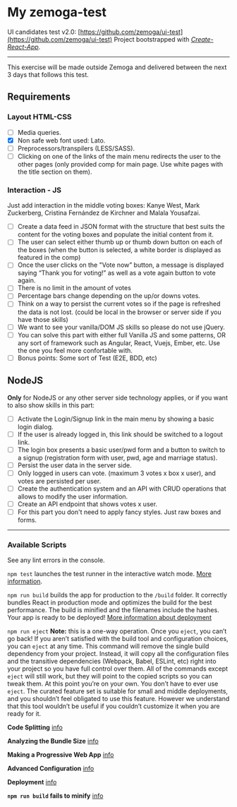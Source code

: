 # My zemoga-test

UI candidates test v2.0: [https://github.com/zemoga/ui-test](https://github.com/zemoga/ui-test)
Project bootstrapped with _[Create-React-App](https://github.com/facebook/create-react-app)_.

---
This exercise will be made outside Zemoga and delivered between the next 3 days that follows this test.

## Requirements

### Layout HTML-CSS

- [ ] Media queries.
- [x] Non safe web font used: Lato.
- [ ] Preprocessors/transpilers (LESS/SASS).
- [ ] Clicking on one of the links of the main menu redirects the user to the other pages (only provided comp for main page. Use white pages with the title section on them).

### Interaction - JS

Just add interaction in the middle voting boxes: Kanye West, Mark Zuckerberg, Cristina Fernández de Kirchner and Malala Yousafzai.

- [ ] Create a data feed in JSON format with the structure that best suits the content for the voting boxes and populate the initial content from it.
- [ ] The user can select either thumb up or thumb down button on each of the boxes (when the button is selected, a white border is displayed as featured in the comp)
- [ ] Once the user clicks on the "Vote now” button, a message is displayed saying “Thank you for voting!” as well as a vote again button to vote again.
- [ ] There is no limit in the amount of votes
- [ ] Percentage bars change depending on the up/or downs votes.
- [ ] Think on a way to persist the current votes so if the page is refreshed the data is not lost. (could be local in the browser or server side if you have those skills)
- [ ] We want to see your vanilla/DOM JS skills so please do not use jQuery.
- [ ] You can solve this part with either full Vanilla JS and some patterns, OR any sort of framework such as Angular, React, Vuejs, Ember, etc. Use the one you feel more confortable with.
- [ ] Bonus points: Some sort of Test (E2E, BDD, etc)

## NodeJS

**Only** for NodeJS or any other server side technology applies, or if you want to also show skills in this part:

- [ ] Activate the Login/Signup link in the main menu by showing a basic login dialog.
- [ ] If the user is already logged in, this link should be switched to a logout link.
- [ ] The login box presents a basic user/pwd form and a button to switch to a signup (registration form with user, pwd, age and marriage status).
- [ ] Persist the user data in the server side.
- [ ] Only logged in users can vote. (maximum 3 votes x box x user), and votes are persisted per user.
- [ ] Create the authentication system and an API with CRUD operations that allows to modify the user information.
- [ ] Create an API endpoint that shows votes x user.
- [ ] For this part you don't need to apply fancy styles. Just raw boxes and forms.

---

### Available Scripts

See any lint errors in the console.

`npm test` launches the test runner in the interactive watch mode. [More information](https://facebook.github.io/create-react-app/docs/running-tests).

`npm run build` builds the app for production to the `/build` folder. It correctly bundles React in production mode and optimizes the build for the best performance. The build is minified and the filenames include the hashes. 
Your app is ready to be deployed! [More information about deployment](https://facebook.github.io/create-react-app/docs/deployment)

`npm run eject` **Note:** this is a one-way operation. Once you `eject`, you can’t go back! If you aren’t satisfied with the build tool and configuration choices, you can `eject` at any time. This command will remove the single build dependency from your project. Instead, it will copy all the configuration files and the transitive dependencies (Webpack, Babel, ESLint, etc) right into your project so you have full control over them. All of the commands except `eject` will still work, but they will point to the copied scripts so you can tweak them. At this point you’re on your own. You don’t have to ever use `eject`. The curated feature set is suitable for small and middle deployments, and you shouldn’t feel obligated to use this feature. However we understand that this tool wouldn’t be useful if you couldn’t customize it when you are ready for it.

**Code Splitting** [info](https://facebook.github.io/create-react-app/docs/code-splitting)

**Analyzing the Bundle Size** [info](https://facebook.github.io/create-react-app/docs/analyzing-the-bundle-size)

**Making a Progressive Web App** [info](https://facebook.github.io/create-react-app/docs/making-a-progressive-web-app)

**Advanced Configuration** [info](https://facebook.github.io/create-react-app/docs/advanced-configuration)

**Deployment** [info](https://facebook.github.io/create-react-app/docs/deployment)

**`npm run build` fails to minify** [info](https://facebook.github.io/create-react-app/docs/troubleshooting#npm-run-build-fails-to-minify)
